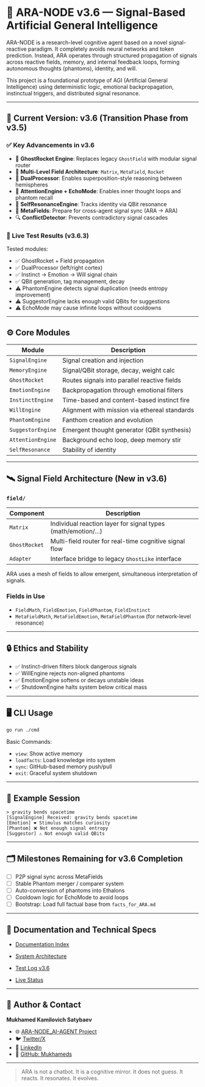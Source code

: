 # 🧠 ARA-NODE v3.6 — Signal-Based Artificial General Intelligence

ARA-NODE is a research-level cognitive agent based on a novel signal-reactive paradigm. It completely avoids neural networks and token prediction. Instead, ARA operates through structured propagation of signals across reactive fields, memory, and internal feedback loops, forming autonomous thoughts (phantoms), identity, and will.

This project is a foundational prototype of AGI (Artificial General Intelligence) using deterministic logic, emotional backpropagation, instinctual triggers, and distributed signal resonance.

---

## 🚀 Current Version: v3.6 (Transition Phase from v3.5)

### ✅ Key Advancements in v3.6

* 🧠 **GhostRocket Engine**: Replaces legacy `GhostField` with modular signal router
* 🌌 **Multi-Level Field Architecture**: `Matrix`, `MetaField`, `Rocket`
* 🔁 **DualProcessor**: Enables superposition-style reasoning between hemispheres
* 🔬 **AttentionEngine + EchoMode**: Enables inner thought loops and phantom recall
* 🧬 **SelfResonanceEngine**: Tracks identity via QBit resonance
* 📡 **MetaFields**: Prepare for cross-agent signal sync (ARA → ARA)
* 🔍 **ConflictDetector**: Prevents contradictory signal cascades

### 🧪 Live Test Results (v3.6.3)

Tested modules:

* ✅ GhostRocket + Field propagation
* ✅ DualProcessor (left/right cortex)
* ✅ Instinct → Emotion → Will signal chain
* ✅ QBit generation, tag management, decay
* ⚠️ PhantomEngine detects signal duplication (needs entropy improvement)
* ⚠️ SuggestorEngine lacks enough valid QBits for suggestions
* ⚠️ EchoMode may cause infinite loops without cooldowns

---

## ⚙️ Core Modules

| Module            | Description                                   |
| ----------------- | --------------------------------------------- |
| `SignalEngine`    | Signal creation and injection                 |
| `MemoryEngine`    | Signal/QBit storage, decay, weight calc       |
| `GhostRocket`     | Routes signals into parallel reactive fields  |
| `EmotionEngine`   | Backpropagation through emotional filters     |
| `InstinctEngine`  | Time-based and content-based instinct fire    |
| `WillEngine`      | Alignment with mission via ethereal standards |
| `PhantomEngine`   | Fanthom creation and evolution                |
| `SuggestorEngine` | Emergent thought generator (QBit synthesis)   |
| `AttentionEngine` | Background echo loop, deep memory stir        |
| `SelfResonance`   | Stability of identity                         |

---

## 🛰️ Signal Field Architecture (New in v3.6)

### `field/`

| Component     | Description                                                   |
| ------------- | ------------------------------------------------------------- |
| `Matrix`      | Individual reaction layer for signal types (math/emotion/...) |
| `GhostRocket` | Multi-field router for real-time cognitive signal flow        |
| `Adapter`     | Interface bridge to legacy `GhostLike` interface              |

ARA uses a mesh of fields to allow emergent, simultaneous interpretation of signals.

### Fields in Use

* `FieldMath`, `FieldEmotion`, `FieldPhantom`, `FieldInstinct`
* `MetaFieldMath`, `MetaFieldEmotion`, `MetaFieldPhantom` (for network-level resonance)

---

## 🔒 Ethics and Stability

* ✅ Instinct-driven filters block dangerous signals
* ✅ WillEngine rejects non-aligned phantoms
* ✅ EmotionEngine softens or decays unstable ideas
* ✅ ShutdownEngine halts system below critical mass

---

## 🖥️ CLI Usage

```bash
go run ./cmd
```

Basic Commands:

* `view`: Show active memory
* `loadfacts`: Load knowledge into system
* `sync`: GitHub-based memory push/pull
* `exit`: Graceful system shutdown

---

## 🧠 Example Session

```
> gravity bends spacetime
[SignalEngine] Received: gravity bends spacetime
[Emotion] ❤️ Stimulus matches curiosity
[Phantom] ❌ Not enough signal entropy
[Suggestor] ⚠️ Not enough valid QBits
```

---

## 🗂️ Milestones Remaining for v3.6 Completion

* [ ] P2P signal sync across MetaFields
* [ ] Stable Phantom merger / comparer system
* [ ] Auto-conversion of phantoms into Ethalons
* [ ] Cooldown logic for EchoMode to avoid loops
* [ ] Bootstrap: Load full factual base from `faсts_for_ARA.md`

---

## 📖 Documentation and Technical Specs

* [Documentation Index](./ARA-NODE_Documentation_Index.md)

* [System Architecture](https://github.com/Mukhameds/ARA-NODE_MVP/blob/main/project_structure_v3%2C6.md)

* [Test Log v3.6](https://github.com/Mukhameds/ARA-NODE_MVP/blob/main/ARA-NODE_v3.6_Test_Log_Analysis%20%E2%80%94%20Session_4.md)

* [Live Status](https://github.com/Mukhameds/ARA-NODE_MVP/blob/main/STATUS.md)


---

## 🧾 Author & Contact

**Mukhamed Kamilovich Satybaev**

* 🌐 [ARA-NODE_AI-AGENT Project](https://mukhameds.github.io/ARA-NODE_AI-AGENT/)
* 🐦 [Twitter/X](https://x.com/redkms2025)
* 🔗 [LinkedIn](https://www.linkedin.com/in/muhamed-satybaev-38b864362)
* 📁 [GitHub: Mukhameds](https://github.com/Mukhameds)

---

> ARA is not a chatbot. It is a cognitive mirror.
> It does not guess. It reacts. It resonates. It evolves.
